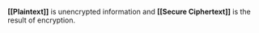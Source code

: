 **[[Plaintext]]** is unencrypted information and **[[Secure Ciphertext]]** is the result of encryption.  